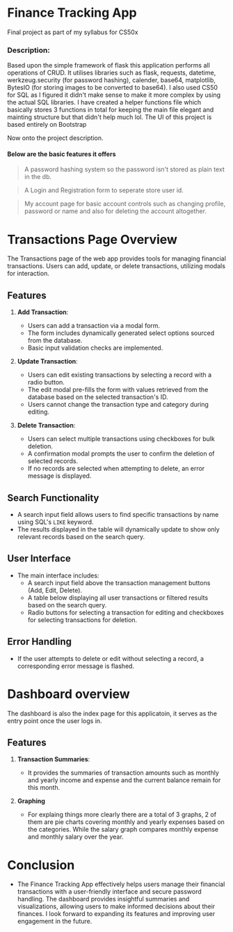 
# Finance Tracking App

Final project as part of my syllabus for CS50x

### Description:
Based upon the simple framework of flask this application performs all operations of CRUD. It utilises libraries such as flask, requests, datetime, werkzeug.security (for password hashing), calender, base64, matplotlib, BytesIO (for storing images to be converted to base64). I also used CS50 for SQL as I figured it didn't make sense to make it more complex by using the actual SQL libraries. I have created a helper functions file which basically stores 3 functions in total for keeping the main file elegant and mainting structure but that didn't help much lol. The UI of this project is based entirely on Bootstrap

Now onto the project description.

#### Below are the basic features it offers
>A password hashing system so the password isn't stored as plain text in the db.<br/>

>A Login and Registration form to seperate store user id.<br/>

>My account page for basic account controls such as changing profile, password or name and also for deleting the account altogether.<br/>

# Transactions Page Overview

The Transactions page of the web app provides tools for managing financial transactions. Users can add, update, or delete transactions, utilizing modals for interaction.

## Features

1. **Add Transaction**:
   - Users can add a transaction via a modal form.
   - The form includes dynamically generated select options sourced from the database.
   - Basic input validation checks are implemented.

2. **Update Transaction**:
   - Users can edit existing transactions by selecting a record with a radio button.
   - The edit modal pre-fills the form with values retrieved from the database based on the selected transaction's ID.
   - Users cannot change the transaction type and category during editing.

3. **Delete Transaction**:
   - Users can select multiple transactions using checkboxes for bulk deletion.
   - A confirmation modal prompts the user to confirm the deletion of selected records.
   - If no records are selected when attempting to delete, an error message is displayed.

## Search Functionality

- A search input field allows users to find specific transactions by name using SQL's `LIKE` keyword.
- The results displayed in the table will dynamically update to show only relevant records based on the search query.

## User Interface

- The main interface includes:
  - A search input field above the transaction management buttons (Add, Edit, Delete).
  - A table below displaying all user transactions or filtered results based on the search query.
  - Radio buttons for selecting a transaction for editing and checkboxes for selecting transactions for deletion.

## Error Handling

- If the user attempts to delete or edit without selecting a record, a corresponding error message is flashed.



# Dashboard overview

The dashboard is also the index page for this applicatoin, it serves as the entry point once the user logs in. 

## Features

1. **Transaction Summaries**:
   - It provides the summaries of transaction amounts such as monthly and yearly income and expense and the current balance remain for this month.

2. **Graphing**
    - For explaing things more clearly there are a total of 3 graphs, 2 of them are pie charts covering monthly and yearly expenses based on the categories. While the salary graph compares monthly expense and monthly salary over the year.



# Conclusion
 - The Finance Tracking App effectively helps users manage their financial transactions with a user-friendly interface and secure password handling. The dashboard provides insightful summaries and visualizations, allowing users to make informed decisions about their finances. I look forward to expanding its features and improving user engagement in the future.
